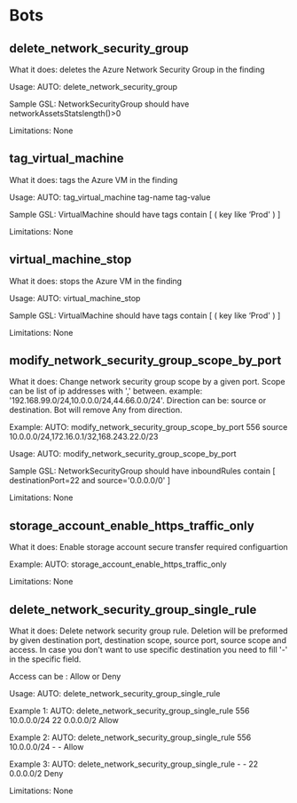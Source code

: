 # Bots

## delete_network_security_group

What it does: deletes the Azure Network Security Group in the finding

Usage: AUTO: delete_network_security_group

Sample GSL:    NetworkSecurityGroup should have networkAssetsStatslength()>0 

Limitations: None

## tag_virtual_machine

What it does: tags the Azure VM in the finding 

Usage: AUTO: tag_virtual_machine tag-name tag-value  

Sample GSL:   VirtualMachine should have tags contain [ ( key like ‘Prod' ) ]

Limitations: None

## virtual_machine_stop

What it does: stops the Azure VM in the finding

Usage: AUTO: virtual_machine_stop

Sample GSL:   VirtualMachine should have tags contain [ ( key like ‘Prod' ) ]

Limitations: None

## modify_network_security_group_scope_by_port

What it does: Change network security group scope by a given port. Scope can be list of ip addresses with ',' between. example: '192.168.99.0/24,10.0.0.0/24,44.66.0.0/24'. Direction can be: source or destination. Bot will remove Any from direction.

Example: AUTO: modify_network_security_group_scope_by_port 556 source 10.0.0.0/24,172.16.0.1/32,168.243.22.0/23

Usage: AUTO: modify_network_security_group_scope_by_port <port> <direction> <scope>

Sample GSL: NetworkSecurityGroup should have inboundRules contain [ destinationPort=22 and source='0.0.0.0/0' ]

Limitations: None

## storage_account_enable_https_traffic_only

What it does: Enable storage account secure transfer required configuartion

Example: AUTO: storage_account_enable_https_traffic_only

Limitations: None

## delete_network_security_group_single_rule

What it does: Delete network security group rule. Deletion will be preformed by given destination port, destination scope, source port, source scope and access. In case you don't want to use specific destination you need to fill '-' in the specific field.

Access can be : Allow or Deny

Usage: AUTO: delete_network_security_group_single_rule <destination port> <destination scope> <source port> <source scope> <access>

Example 1: AUTO: delete_network_security_group_single_rule 556 10.0.0.0/24 22 0.0.0.0/2 Allow

Example 2: AUTO: delete_network_security_group_single_rule 556 10.0.0.0/24 - - Allow

Example 3: AUTO: delete_network_security_group_single_rule - - 22 0.0.0.0/2 Deny

Limitations: None